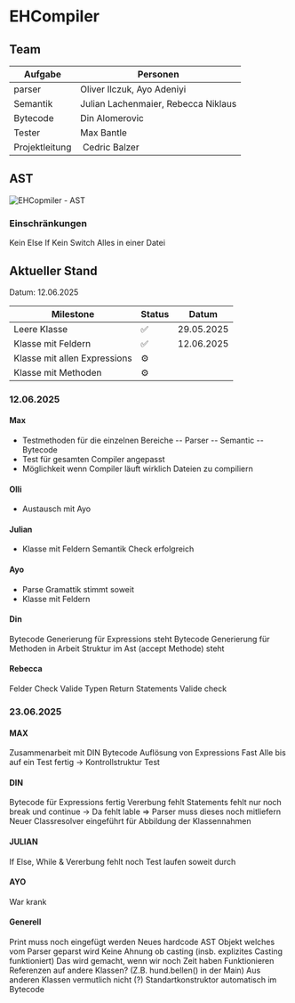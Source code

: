 # EHCompiler

## Team
| Aufgabe              | Personen   |
|--------------------|---|
| parser | Oliver Ilczuk, Ayo Adeniyi |
| Semantik | Julian Lachenmaier, Rebecca Niklaus |
| Bytecode | Din Alomerovic |
| Tester | Max Bantle |
| Projektleitung | Cedric Balzer |

## AST
![EHCopmiler - AST](https://github.com/user-attachments/assets/f0336004-0d68-4886-af63-a07cd893921e)

### Einschränkungen
Kein Else If
Kein Switch
Alles in einer Datei

## Aktueller Stand
Datum: 12.06.2025

| Milestone              | Status   | Datum   |
|--------------------|---|---|
| Leere Klasse       | ✅  | 29.05.2025  |   
| Klasse mit Feldern | ✅  | 12.06.2025  |   
| Klasse mit allen Expressions | ⚙️  |   |   
| Klasse mit Methoden | ⚙️  |   |  


### 12.06.2025
#### Max
- Testmethoden für die einzelnen Bereiche
--	Parser
--	Semantic
--  Bytecode
- Test für gesamten Compiler angepasst
- Möglichkeit wenn Compiler läuft wirklich Dateien zu compiliern

#### Olli
- Austausch mit Ayo 

#### Julian
- Klasse mit Feldern Semantik Check erfolgreich

#### Ayo
- Parse Gramattik stimmt soweit
- Klasse mit Feldern

#### Din
Bytecode Generierung für Expressions steht
Bytecode Generierung für Methoden in Arbeit
Struktur im Ast (accept Methode) steht

#### Rebecca
Felder Check Valide Typen
Return Statements Valide check


### 23.06.2025
#### MAX	
Zusammenarbeit mit DIN
Bytecode Auflösung von Expressions
Fast Alle bis auf ein Test fertig
-> Kontrollstruktur Test

#### DIN
Bytecode für Expressions fertig
Vererbung fehlt
Statements fehlt nur noch break und continue
-> Da fehlt lable => Parser muss dieses noch mitliefern
Neuer Classresolver eingeführt für Abbildung der Klassennahmen

#### JULIAN
If Else, While & Vererbung fehlt noch
Test laufen soweit durch

#### AYO
War krank

#### Generell
Print muss noch eingefügt werden
Neues hardcode AST Objekt welches vom Parser geparst wird
Keine Ahnung ob casting (insb. explizites Casting funktioniert)
	Das wird gemacht, wenn wir noch Zeit haben
Funktionieren Referenzen auf andere Klassen? (Z.B. hund.bellen() in der Main)
	Aus anderen Klassen vermutlich nicht (?)
Standartkonstruktor automatisch im Bytecode


